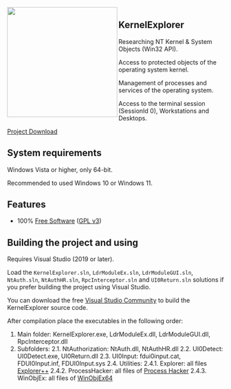 <img align="left" src="https://raw.githubusercontent.com/LunarResearch/KernelExplorer/main/KernelExplorer/KernelExplorer/Fsociety.ico" width="256" height="256">

##  KernelExplorer

Researching NT Kernel & System Objects (Win32 API).

Access to protected objects of the operating system kernel.

Management of processes and services of the operating system.

Access to the terminal session (SessionId 0), Workstations and Desktops.

[Project Download](https://drive.google.com/drive/folders/1GlQJTfRSdYs_pRMnrmkJeqlgupmfiHia)

## System requirements

Windows Vista or higher, only 64-bit.

Recommended to used Windows 10 or Windows 11.

## Features

* 100% [Free Software](https://www.gnu.org/philosophy/free-sw.en.html) ([GPL v3](https://www.gnu.org/licenses/gpl-3.0.en.html))


## Building the project and using

Requires Visual Studio (2019 or later).

Load the `KernelExplorer.sln`, `LdrModuleEx.sln`, `LdrModuleGUI.sln`, `NtAuth.sln`, `NtAuthHR.sln`, `RpcInterceptor.sln` and `UI0Return.sln` solutions if you prefer building the project using Visual Studio.

You can download the free [Visual Studio Community](https://www.visualstudio.com/vs/community/) to build the KernelExplorer source code.

After compilation place the executables in the following order:

1. Main folder: KernelExplorer.exe, LdrModuleEx.dll, LdrModuleGUI.dll, RpcInterceptor.dll
2. Subfolders: 
2.1. NtAuthorization: NtAuth.dll, NtAuthHR.dll
2.2. UI0Detect: UI0Detect.exe, UI0Return.dll
2.3. UI0Input: fdui0input.cat, FDUI0Input.inf, FDUI0Input.sys
2.4. Utilities:
2.4.1. Explorer: all files [Explorer++](https://github.com/derceg/explorerplusplus)
2.4.2. ProcessHacker: all files of [Process Hacker](https://github.com/processhacker/processhacker)
2.4.3. WinObjEx: all files of [WinObjEx64](https://github.com/hfiref0x/WinObjEx64)
